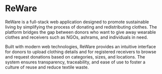 # ReWare
ReWare is a full-stack web application designed to promote sustainable living by simplifying the process of donating and redistributing clothes. The platform bridges the gap between donors who want to give away wearable clothes and receivers such as NGOs, ashrams, and individuals in need.

Built with modern web technologies, ReWare provides an intuitive interface for donors to upload clothing details and for registered receivers to browse and request donations based on categories, sizes, and locations. The system ensures transparency, traceability, and ease of use to foster a culture of reuse and reduce textile waste.
